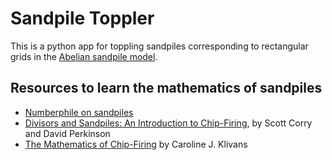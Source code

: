 # Sandpile Toppler

This is a python app for toppling sandpiles corresponding to rectangular grids in the [Abelian sandpile model](https://en.wikipedia.org/wiki/Abelian_sandpile_model). 

## Resources to learn the mathematics of sandpiles

- [Numberphile on sandpiles](https://www.youtube.com/watch?v=1MtEUErz7Gg)
- [Divisors and Sandpiles: An Introduction to Chip-Firing](https://www.amazon.com/Divisors-Sandpiles-Introduction-Chip-Firing-Monograph/dp/1470442183/ref=sr_1_2?crid=1Y8LQ26EGRCPT&keywords=sandpile+math&qid=1654744830&sprefix=sandpile+math%2Caps%2C161&sr=8-2), by Scott Corry and David Perkinson
- [The Mathematics of Chip-Firing](https://www.amazon.com/Mathematics-Chip-Firing-Discrete-Its-Applications/dp/1138634093/ref=sr_1_2?crid=2N9QSN136GJVX&keywords=chip+firing&qid=1654744926&sprefix=chip+firing%2Caps%2C190&sr=8-2) by Caroline J. Klivans
